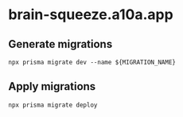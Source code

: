 # brain-squeeze.a10a.app

## Generate migrations

``` shell
npx prisma migrate dev --name ${MIGRATION_NAME}
```

## Apply migrations

``` shell
npx prisma migrate deploy
```
